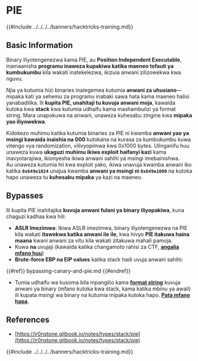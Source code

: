 # PIE

{{#include ../../../../banners/hacktricks-training.md}}

## Basic Information

Binary iliyotengenezwa kama PIE, au **Position Independent Executable**, inamaanisha **programu inaweza kupakiwa katika maeneo tofauti ya kumbukumbu** kila wakati inatekelezwa, ikizuia anwani zilizowekwa kwa nguvu.

Njia ya kutumia hizi binaries inategemea kutumia **anwani za uhusiano**—mipaka kati ya sehemu za programu inabaki sawa hata kama maeneo halisi yanabadilika. Ili **kupita PIE, unahitaji tu kuvuja anwani moja**, kawaida kutoka kwa **stack** kwa kutumia udhaifu kama mashambulizi ya format string. Mara unapokuwa na anwani, unaweza kuhesabu zingine kwa **mipaka yao iliyowekwa**.

Kidokezo muhimu katika kutumia binaries za PIE ni kwamba **anwani yao ya msingi kawaida inaishia na 000** kutokana na kurasa za kumbukumbu kuwa vitengo vya randomization, vilivyopimwa kwa 0x1000 bytes. Ulinganifu huu unaweza kuwa **ukaguzi muhimu ikiwa exploit haifanyi kazi** kama inavyotarajiwa, ikionyesha ikiwa anwani sahihi ya msingi imebainishwa.\
Au unaweza kutumia hii kwa exploit yako, ikiwa unavuja kwamba anwani iko katika **`0x649e1024`** unajua kwamba **anwani ya msingi ni `0x649e1000`** na kutoka hapo unaweza tu **kuhesabu mipaka** ya kazi na maeneo.

## Bypasses

Ili kupita PIE inahitajika **kuvuja anwani fulani ya binary iliyopakiwa**, kuna chaguzi kadhaa kwa hili:

- **ASLR Imezimwa**: Ikiwa ASLR imezimwa, binary iliyotengenezwa na PIE kila wakati **itawekwa katika anwani ile ile**, kwa hivyo **PIE itakuwa haina maana** kwani anwani za vitu kila wakati zitakuwa mahali pamoja.
- Kuwa **na** uvujaji (kawaida katika changamoto rahisi za CTF, [**angalia mfano huu**](https://ir0nstone.gitbook.io/notes/types/stack/pie/pie-exploit))
- **Brute-force EBP na EIP values** katika stack hadi uvuja anwani sahihi:

{{#ref}}
bypassing-canary-and-pie.md
{{#endref}}

- Tumia udhaifu wa kusoma bila mpangilio kama [**format string**](../../format-strings/index.html) kuvuja anwani ya binary (mfano kutoka kwa stack, kama katika mbinu ya awali) ili kupata msingi wa binary na kutumia mipaka kutoka hapo. [**Pata mfano hapa**](https://ir0nstone.gitbook.io/notes/types/stack/pie/pie-bypass).

## References

- [https://ir0nstone.gitbook.io/notes/types/stack/pie](https://ir0nstone.gitbook.io/notes/types/stack/pie)

{{#include ../../../../banners/hacktricks-training.md}}
